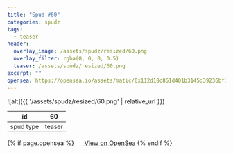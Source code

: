 ```yaml
---
title: "Spud #60"
categories: spudz
tags:
  - teaser
header:
  overlay_image: /assets/spudz/resized/60.png
  overlay_filter: rgba(0, 0, 0, 0.5)
  teaser: /assets/spudz/resized/60.png
excerpt: ""
opensea: https://opensea.io/assets/matic/0x112d18c861d401b3145d39236bf149f01e18beed/60
---
```

![alt]({{ '/assets/spudz/resized/60.png' | relative_url }})

| id | 60 |
|-|-|
| spud type | teaser |

{% if page.opensea %}
<a href="{{page.opensea}}" class="btn btn--info" onclick="window.open(this.href, '_blank'); return false;"><img src="/assets/images/opensea.svg" width="16px"><span>  View on OpenSea</span></a>
{% endif %}
